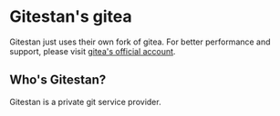 # Gitestan's gitea 

Gitestan just uses their own fork of gitea. For better performance and support, please visit [gitea's official account](https://github.com/go-gitea/gitea). 

## Who's Gitestan? 
Gitestan is a private git service provider. 
